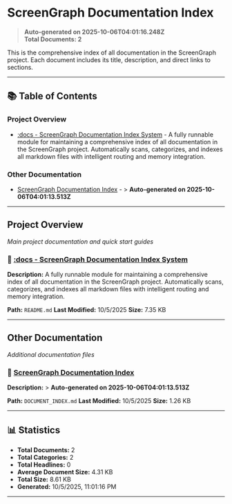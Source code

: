 # ScreenGraph Documentation Index

> **Auto-generated on 2025-10-06T04:01:16.248Z**  
> **Total Documents: 2**

This is the comprehensive index of all documentation in the ScreenGraph project. Each document includes its title, description, and direct links to sections.

---

## 📚 Table of Contents

### Project Overview
- [:docs - ScreenGraph Documentation Index System](./README.md) - A fully runnable module for maintaining a comprehensive index of all documentation in the ScreenGraph project. Automatically scans, categorizes, and indexes all markdown files with intelligent routing and memory integration.

### Other Documentation
- [ScreenGraph Documentation Index](./DOCUMENT_INDEX.md) - > **Auto-generated on 2025-10-06T04:01:13.513Z**


---

## Project Overview

*Main project documentation and quick start guides*

### 📄 [:docs - ScreenGraph Documentation Index System](./README.md)

**Description:** A fully runnable module for maintaining a comprehensive index of all documentation in the ScreenGraph project. Automatically scans, categorizes, and indexes all markdown files with intelligent routing and memory integration.

**Path:** `README.md`
**Last Modified:** 10/5/2025
**Size:** 7.35 KB

---

## Other Documentation

*Additional documentation files*

### 📄 [ScreenGraph Documentation Index](./DOCUMENT_INDEX.md)

**Description:** > **Auto-generated on 2025-10-06T04:01:13.513Z**

**Path:** `DOCUMENT_INDEX.md`
**Last Modified:** 10/5/2025
**Size:** 1.26 KB

---

## 📊 Statistics

- **Total Documents:** 2
- **Total Categories:** 2
- **Total Headlines:** 0
- **Average Document Size:** 4.31 KB
- **Total Size:** 8.61 KB
- **Generated:** 10/5/2025, 11:01:16 PM

---
